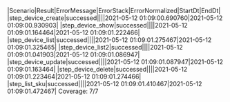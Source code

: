|Scenario|Result|ErrorMessage|ErrorStack|ErrorNormalized|StartDt|EndDt|
|step_device_create|successed||||2021-05-12 01:09:00.690760|2021-05-12 01:09:00.930903|
|step_device_show|successed||||2021-05-12 01:09:01.164464|2021-05-12 01:09:01.222466|
|step_device_list|successed||||2021-05-12 01:09:01.275467|2021-05-12 01:09:01.325465|
|step_device_list2|successed||||2021-05-12 01:09:01.041903|2021-05-12 01:09:01.086947|
|step_device_update|successed||||2021-05-12 01:09:01.087947|2021-05-12 01:09:01.163464|
|step_device_delete|successed||||2021-05-12 01:09:01.223464|2021-05-12 01:09:01.274466|
|step_list_sku|successed||||2021-05-12 01:09:01.410467|2021-05-12 01:09:01.472467|
Coverage: 7/7

